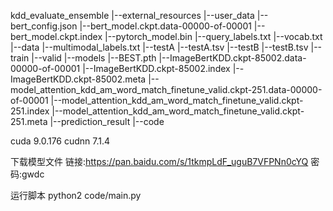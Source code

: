 kdd_evaluate_ensemble 
  |--external_resources
  |--user_data
     |--bert_config.json
     |--bert_model.ckpt.data-00000-of-00001
     |--bert_model.ckpt.index
     |--pytorch_model.bin
     |--query_labels.txt
     |--vocab.txt
  |--data
     |--multimodal_labels.txt
     |--testA
        |--testA.tsv
     |--testB
        |--testB.tsv
     |--train
     |--valid
  |--models
     |--BEST.pth
     |--ImageBertKDD.ckpt-85002.data-00000-of-00001
     |--ImageBertKDD.ckpt-85002.index
     |--ImageBertKDD.ckpt-85002.meta
     |--model_attention_kdd_am_word_match_finetune_valid.ckpt-251.data-00000-of-00001
     |--model_attention_kdd_am_word_match_finetune_valid.ckpt-251.index
     |--model_attention_kdd_am_word_match_finetune_valid.ckpt-251.meta
  |--prediction_result
  |--code

cuda 9.0.176
cudnn 7.1.4

下载模型文件
链接:https://pan.baidu.com/s/1tkmpLdF_uguB7VFPNn0cYQ  密码:gwdc

运行脚本
python2 code/main.py